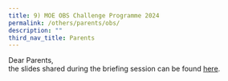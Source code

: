 ```yaml
---
title: 9) MOE OBS Challenge Programme 2024
permalink: /others/parents/obs/
description: ""
third_nav_title: Parents
---
```

Dear Parents,   
the slides shared during the briefing session can be found [here](/files/parents%20briefing%20slides%20(5d4n%202024%20moc)%20-%20tpss%20edited.pdf).